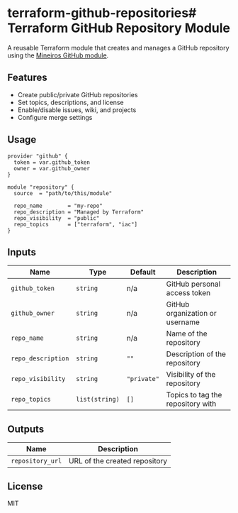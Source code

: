 # terraform-github-repositories# Terraform GitHub Repository Module

A reusable Terraform module that creates and manages a GitHub repository using the [Mineiros GitHub module](https://github.com/mineiros-io/terraform-github-repository).

## Features

- Create public/private GitHub repositories
- Set topics, descriptions, and license
- Enable/disable issues, wiki, and projects
- Configure merge settings

## Usage

```hcl
provider "github" {
  token = var.github_token
  owner = var.github_owner
}

module "repository" {
  source  = "path/to/this/module"

  repo_name        = "my-repo"
  repo_description = "Managed by Terraform"
  repo_visibility  = "public"
  repo_topics      = ["terraform", "iac"]
}
```

## Inputs

| Name             | Type        | Default     | Description                          |
|------------------|-------------|-------------|--------------------------------------|
| `github_token`   | `string`    | n/a         | GitHub personal access token         |
| `github_owner`   | `string`    | n/a         | GitHub organization or username      |
| `repo_name`      | `string`    | n/a         | Name of the repository               |
| `repo_description` | `string`  | `""`        | Description of the repository        |
| `repo_visibility` | `string`   | `"private"` | Visibility of the repository         |
| `repo_topics`    | `list(string)` | `[]`     | Topics to tag the repository with    |

## Outputs

| Name             | Description                     |
|------------------|---------------------------------|
| `repository_url` | URL of the created repository   |

## License

MIT